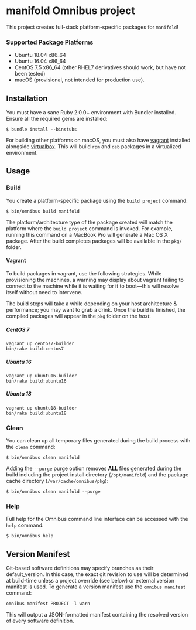 manifold Omnibus project
========================
This project creates full-stack platform-specific packages for
`manifold`!

### Supported Package Platforms

* Ubuntu 18.04 x86_64
* Ubuntu 16.04 x86_64
* CentOS 7.5 x86_64 (other RHEL7 derivatives should work, but have not been tested)
* macOS (provisional, not intended for production use).

Installation
------------
You must have a sane Ruby 2.0.0+ environment with Bundler installed. Ensure all
the required gems are installed:

```shell
$ bundle install --binstubs
```

For building other platforms on macOS, you must also have [vagrant](https://www.vagrantup.com/)
installed alongside [virtualbox](https://www.virtualbox.org/). This will build `rpm` and `deb`
packages in a virtualized environment.

Usage
-----
### Build

You create a platform-specific package using the `build project` command:

```shell
$ bin/omnibus build manifold
```

The platform/architecture type of the package created will match the platform
where the `build project` command is invoked. For example, running this command
on a MacBook Pro will generate a Mac OS X package. After the build completes
packages will be available in the `pkg/` folder.

#### Vagrant

To build packages in vagrant, use the following strategies. While provisioning
the machines, a warning may display about vagrant failing to connect to the
machine while it is waiting for it to boot—this will resolve itself without
need to intervene.

The build steps will take a while depending on your host architecture
& performance; you may want to grab a drink. Once the build is finished,
the compiled packages will appear in the `pkg` folder on the _host_.

##### CentOS 7

```shell
vagrant up centos7-builder
bin/rake build:centos7
```

##### Ubuntu 16

```shell
vagrant up ubuntu16-builder
bin/rake build:ubuntu16
```

##### Ubuntu 18

```shell
vagrant up ubuntu18-builder
bin/rake build:ubuntu18
```


### Clean

You can clean up all temporary files generated during the build process with
the `clean` command:

```shell
$ bin/omnibus clean manifold
```

Adding the `--purge` purge option removes __ALL__ files generated during the
build including the project install directory (`/opt/manifold`) and
the package cache directory (`/var/cache/omnibus/pkg`):

```shell
$ bin/omnibus clean manifold --purge
```

### Help

Full help for the Omnibus command line interface can be accessed with the
`help` command:

```shell
$ bin/omnibus help
```

Version Manifest
----------------

Git-based software definitions may specify branches as their
default_version. In this case, the exact git revision to use will be
determined at build-time unless a project override (see below) or
external version manifest is used.  To generate a version manifest use
the `omnibus manifest` command:

```
omnibus manifest PROJECT -l warn
```

This will output a JSON-formatted manifest containing the resolved
version of every software definition.
